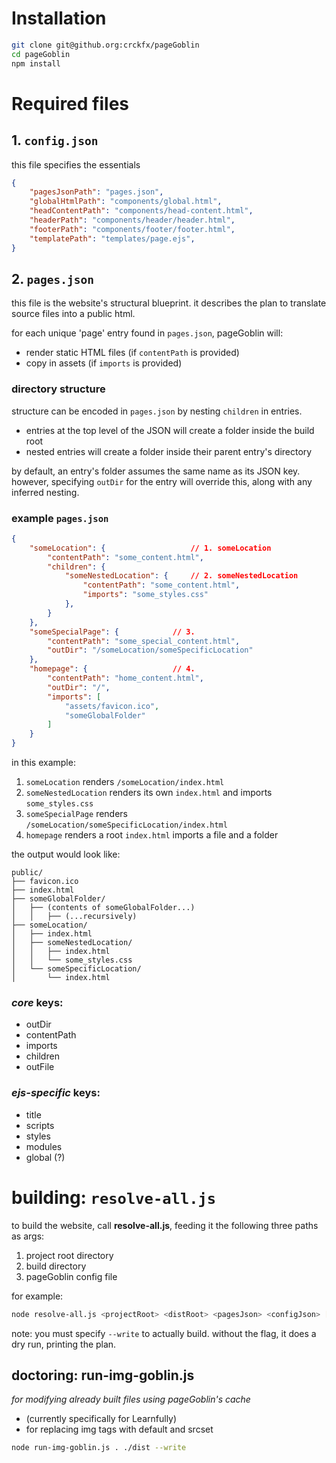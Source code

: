 # Installation
```bash
git clone git@github.org:crckfx/pageGoblin
cd pageGoblin
npm install
```

# Required files

## 1. `config.json`
this file specifies the essentials
```json
{
    "pagesJsonPath": "pages.json",
    "globalHtmlPath": "components/global.html",
    "headContentPath": "components/head-content.html",
    "headerPath": "components/header/header.html",
    "footerPath": "components/footer/footer.html",
    "templatePath": "templates/page.ejs",
}
```


## 2. `pages.json`
this file is the website's structural blueprint. it describes the plan to translate source files into a public html.


for each unique 'page' entry found in `pages.json`, pageGoblin will:
- render static HTML files (if `contentPath` is provided) 
- copy in assets (if `imports` is provided)

### directory structure
structure can be encoded in `pages.json` by nesting `children` in entries.
- entries at the top level of the JSON will create a folder inside the build root
- nested entries will create a folder inside their parent entry's directory 

by default, an entry's folder assumes the same name as its JSON key. however, specifying `outDir` for the entry will override this, along with any inferred nesting.

### example `pages.json`
```json
{
    "someLocation": {                   // 1. someLocation
        "contentPath": "some_content.html",
        "children": {
            "someNestedLocation": {     // 2. someNestedLocation
                "contentPath": "some_content.html",
                "imports": "some_styles.css"
            },
        }
    },
    "someSpecialPage": {            // 3.
        "contentPath": "some_special_content.html",
        "outDir": "/someLocation/someSpecificLocation"
    },
    "homepage": {                   // 4.
        "contentPath": "home_content.html",
        "outDir": "/",
        "imports": [
            "assets/favicon.ico",
            "someGlobalFolder"
        ]
    }
}
```
in this example:
1.   `someLocation` renders `/someLocation/index.html`
2.   `someNestedLocation` renders its own `index.html` and imports `some_styles.css`
3.   `someSpecialPage` renders `/someLocation/someSpecificLocation/index.html`
4.   `homepage` renders a root `index.html` imports a file and a folder

the output would look like:
```text
public/
├── favicon.ico
├── index.html
├── someGlobalFolder/
│   ├── (contents of someGlobalFolder...)
│   │   ├── (...recursively)
├── someLocation/
│   ├── index.html
│   ├── someNestedLocation/
│   │   ├── index.html
│   │   └── some_styles.css
│   └── someSpecificLocation/
│       └── index.html
```


### *core* keys:
- outDir
- contentPath
- imports
- children
- outFile

### *ejs-specific* keys:
- title
- scripts
- styles
- modules
- global (?)

# building: `resolve-all.js`

to build the website, call **resolve-all.js**, feeding it the following three paths as args:
1. project root directory
2. build directory
3. pageGoblin config file

for example:
```bash
node resolve-all.js <projectRoot> <distRoot> <pagesJson> <configJson> [--write] [--clean] [--verbose]
```
note: you must specify `--write` to actually build. without the flag, it does a dry run, printing the plan.

## doctoring: run-img-goblin.js
*for modifying already built files using pageGoblin's cache*
- (currently specifically for Learnfully)
- for replacing img tags with default and srcset

```bash
node run-img-goblin.js . ./dist --write
```